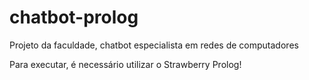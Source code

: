 # chatbot-prolog
Projeto da faculdade, chatbot especialista em redes de computadores

Para executar, é necessário utilizar o Strawberry Prolog!
